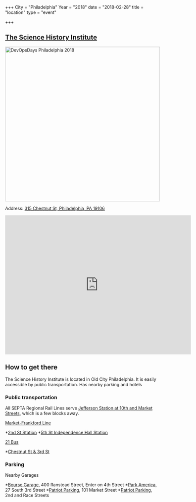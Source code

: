+++
City = "Philadelphia"
Year = "2018"
date = "2018-02-28"
title = "location"
type = "event"

+++

## [The Science History Institute](https://www.sciencehistory.org/)

<img width="500px" alt="DevOpsDays Philadelphia 2018" src="/events/2018-philadelphia/location/chf.jpg"/>

Address: <a href="https://goo.gl/maps/uj3z6J7s2k62">315 Chestnut St, Philadelphia, PA 19106</a>

<iframe src="https://www.google.com/maps/embed?pb=!1m18!1m12!1m3!1d3058.6584877310434!2d-75.14863168446004!3d39.949028091874375!2m3!1f0!2f0!3f0!3m2!1i1024!2i768!4f13.1!3m3!1m2!1s0x89c6c884f0010fd7%3A0x9fdd2fbe5d2744d3!2sScience+History+Institute!5e0!3m2!1sen!2sus!4v1538159855904" width="600" height="450" frameborder="0" style="border:0" allowfullscreen></iframe>

## How to get there
The Science History Institute is located in Old City Philadelphia. It is easily accessible by public transportation. Has nearby parking and hotels

### Public transportation
All SEPTA Regional Rail Lines serve [Jefferson Station at 10th and Market Streets](https://goo.gl/maps/GxCfa9eLr212), which is a few blocks away.

[Market-Frankford Line](http://www.septa.org/service/mfl/)

*[2nd St Station](https://goo.gl/maps/J24WC6KdooH2)
*[5th St Independence Hall Station](https://goo.gl/maps/5urdF8zU1m72)

[21 Bus](http://www.septa.org/maps/bus/pdf/021.pdf)

*[Chestnut St & 3rd St](https://goo.gl/maps/CynMWzpNnnF2)

### Parking

Nearby Garages

*[Bourse Garage](https://goo.gl/maps/hDRYiEtDc8Q2), 400 Ranstead Street, Enter on 4th Street
*[Park America](http://www.parkamerica.net/), 27 South 3rd Street
*[Patriot Parking](http://www.patriotparking.com/find-parking/101-market-street-market-street-garage/), 101 Market Street
*[Patriot Parking](http://www.patriotparking.com/find-parking/2nd-race-streets-bridge-lot/), 2nd and Race Streets
